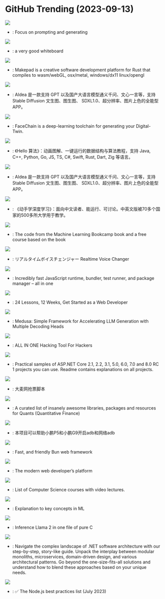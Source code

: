 # GitHub Trending (2023-09-13)

![](https://img.shields.io/badge/Python-New%20148-green?style=flat-square&logo=appveyor)
- [](https://github.comundefined): Focus on prompting and generating

![](https://img.shields.io/badge/TypeScript-New%20296-green?style=flat-square&logo=appveyor)
- [](https://github.comundefined): a very good whiteboard

![](https://img.shields.io/badge/Rust-New%2057-green?style=flat-square&logo=appveyor)
- [](https://github.comundefined): Makepad is a creative software development platform for Rust that compiles to wasm/webGL, osx/metal, windows/dx11 linux/opengl

![](https://img.shields.io/badge/Go-New%20184-green?style=flat-square&logo=appveyor)
- [](https://github.comundefined): AIdea 是一款支持 GPT 以及国产大语言模型通义千问、文心一言等，支持 Stable Diffusion 文生图、图生图、 SDXL1.0、超分辨率、图片上色的全能型 APP。

![](https://img.shields.io/badge/Python-New%20126-green?style=flat-square&logo=appveyor)
- [](https://github.comundefined): FaceChain is a deep-learning toolchain for generating your Digital-Twin.

![](https://img.shields.io/badge/Java-New%201-green?style=flat-square&logo=appveyor)
- [](https://github.comundefined): 《Hello 算法》：动画图解、一键运行的数据结构与算法教程，支持 Java, C++, Python, Go, JS, TS, C#, Swift, Rust, Dart, Zig 等语言。

![](https://img.shields.io/badge/Dart-New%20728-green?style=flat-square&logo=appveyor)
- [](https://github.comundefined): AIdea 是一款支持 GPT 以及国产大语言模型通义千问、文心一言等，支持 Stable Diffusion 文生图、图生图、 SDXL1.0、超分辨率、图片上色的全能型 APP。

![](https://img.shields.io/badge/Python-New%20262-green?style=flat-square&logo=appveyor)
- [](https://github.comundefined): 《动手学深度学习》：面向中文读者、能运行、可讨论。中英文版被70多个国家的500多所大学用于教学。

![](https://img.shields.io/badge/Jupyter%20Notebook-New%20171-green?style=flat-square&logo=appveyor)
- [](https://github.comundefined): The code from the Machine Learning Bookcamp book and a free course based on the book

![](https://img.shields.io/badge/Python-New%20158-green?style=flat-square&logo=appveyor)
- [](https://github.comundefined): リアルタイムボイスチェンジャー Realtime Voice Changer

![](https://img.shields.io/badge/Zig-New%201-green?style=flat-square&logo=appveyor)
- [](https://github.comundefined): Incredibly fast JavaScript runtime, bundler, test runner, and package manager – all in one

![](https://img.shields.io/badge/JavaScript-New%20242-green?style=flat-square&logo=appveyor)
- [](https://github.comundefined): 24 Lessons, 12 Weeks, Get Started as a Web Developer

![](https://img.shields.io/badge/Python-New%20140-green?style=flat-square&logo=appveyor)
- [](https://github.comundefined): Medusa: Simple Framework for Accelerating LLM Generation with Multiple Decoding Heads

![](https://img.shields.io/badge/Python-New%20467-green?style=flat-square&logo=appveyor)
- [](https://github.comundefined): ALL IN ONE Hacking Tool For Hackers

![](https://img.shields.io/badge/C%23-New%20106-green?style=flat-square&logo=appveyor)
- [](https://github.comundefined): Practical samples of ASP.NET Core 2.1, 2.2, 3.1, 5.0, 6.0, 7.0 and 8.0 RC 1 projects you can use. Readme contains explanations on all projects.

![](https://img.shields.io/badge/Python-New%2047-green?style=flat-square&logo=appveyor)
- [](https://github.comundefined): 大麦网抢票脚本

![](https://img.shields.io/badge/Python-New%2048-green?style=flat-square&logo=appveyor)
- [](https://github.comundefined): A curated list of insanely awesome libraries, packages and resources for Quants (Quantitative Finance)

![](https://img.shields.io/badge/none-New%203-green?style=flat-square&logo=appveyor)
- [](https://github.comundefined): 本项目可以帮助小鹏P5和小鹏G9开启adb和网络adb

![](https://img.shields.io/badge/TypeScript-New%20319-green?style=flat-square&logo=appveyor)
- [](https://github.comundefined): Fast, and friendly Bun web framework

![](https://img.shields.io/badge/TypeScript-New%2030-green?style=flat-square&logo=appveyor)
- [](https://github.comundefined): The modern web developer’s platform

![](https://img.shields.io/badge/none-New%20202-green?style=flat-square&logo=appveyor)
- [](https://github.comundefined): List of Computer Science courses with video lectures.

![](https://img.shields.io/badge/none-New%20344-green?style=flat-square&logo=appveyor)
- [](https://github.comundefined): Explanation to key concepts in ML

![](https://img.shields.io/badge/Python-New%2040-green?style=flat-square&logo=appveyor)
- [](https://github.comundefined): Inference Llama 2 in one file of pure C

![](https://img.shields.io/badge/C%23-New%2025-green?style=flat-square&logo=appveyor)
- [](https://github.comundefined): Navigate the complex landscape of .NET software architecture with our step-by-step, story-like guide. Unpack the interplay between modular monoliths, microservices, domain-driven design, and various architectural patterns. Go beyond the one-size-fits-all solutions and understand how to blend these approaches based on your unique needs.

![](https://img.shields.io/badge/Dockerfile-New%2057-green?style=flat-square&logo=appveyor)
- [](https://github.comundefined): ✅ The Node.js best practices list (July 2023)


